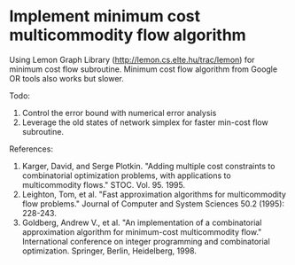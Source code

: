 # Implement minimum cost multicommodity flow algorithm

Using Lemon Graph Library (http://lemon.cs.elte.hu/trac/lemon) for minimum cost flow subroutine. Minimum cost flow algorithm from Google OR tools also works but slower. 

Todo:
1. Control the error bound with numerical error analysis
2. Leverage the old states of network simplex for faster min-cost flow subroutine.

References:
1. Karger, David, and Serge Plotkin. "Adding multiple cost constraints to combinatorial optimization problems, with applications to multicommodity flows." STOC. Vol. 95. 1995. 
2. Leighton, Tom, et al. "Fast approximation algorithms for multicommodity flow problems." Journal of Computer and System Sciences 50.2 (1995): 228-243.
3. Goldberg, Andrew V., et al. "An implementation of a combinatorial approximation algorithm for minimum-cost multicommodity flow." International conference on integer programming and combinatorial optimization. Springer, Berlin, Heidelberg, 1998.
